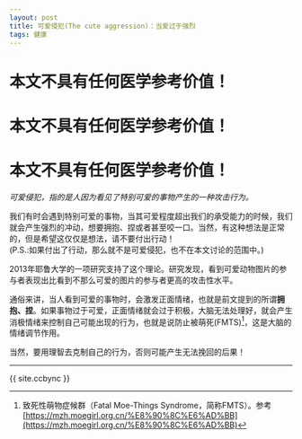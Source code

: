```yaml
---
layout: post
title: 可爱侵犯(The cute aggression)：当爱过于强烈
tags: 健康
---
```


# 本文不具有任何医学参考价值！
# 本文不具有任何医学参考价值！
# 本文不具有任何医学参考价值！

*可爱侵犯，指的是人因为看见了特别可爱的事物产生的一种攻击行为。*

我们有时会遇到特别可爱的事物，当其可爱程度超出我们的承受能力的时候，我们就会产生强烈的冲动，想要拥抱、捏或者甚至咬一口。当然，有这种想法是正常的，但是希望这仅仅是想法，请不要付出行动！<br>
(P.S.:如果付出了行动，那么就不是可爱侵犯，也不在本文讨论的范围中。)

2013年耶鲁大学的一项研究支持了这个理论。研究发现，看到可爱动物图片的参与者表现出比看到不那么可爱的图片的参与者更高的攻击性水平。

通俗来讲，当人看到可爱的事物时，会激发正面情绪，也就是前文提到的所谓**拥抱、捏**。如果事物过于可爱，正面情绪就会过于积极，大脑无法处理好，就会产生消极情绪来控制自己可能出现的行为，也就是说防止被萌死(FMTS)[^1]，这是大脑的情绪调节作用。

当然，要用理智去克制自己的行为，否则可能产生无法挽回的后果！

----------------

[^1]: 致死性萌物症候群（Fatal Moe-Things Syndrome，简称FMTS）。参考[https://mzh.moegirl.org.cn/%E8%90%8C%E6%AD%BB](https://mzh.moegirl.org.cn/%E8%90%8C%E6%AD%BB)

{{ site.ccbync }}
